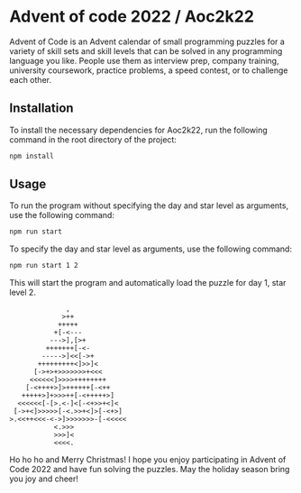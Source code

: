 # Advent of code 2022 / Aoc2k22

Advent of Code is an Advent calendar of small programming puzzles for a variety of skill sets and skill levels that can be solved in any programming language you like. People use them as interview prep, company training, university coursework, practice problems, a speed contest, or to challenge each other.
## Installation

To install the necessary dependencies for Aoc2k22, run the following command in the root directory of the project:
```bash
npm install
```
## Usage

To run the program without specifying the day and star level as arguments, use the following command:
```bash
npm run start
```
To specify the day and star level as arguments, use the following command:
```bash
npm run start 1 2
```
This will start the program and automatically load the puzzle for day 1, star level 2.
```brainfuck
              ,
             >++
            +++++
           +[-<---
          --->],[>+
         +++++++[-<-
        ----->]<<[->+
       +++++++++<]>>]<
      [->+>+>>>>>>>+<<<
     <<<<<<]>>>>++++++++
    [-<++++>]>++++++[-<++
   +++++>]+>>>++[-<+++++>]
  <<<<<<[-[>.<-]<[-<+>>+<]<
 [->+<]>>>>>[-<.>>+<]>[-<+>]
>.<<++<<<-<->]>>>>>>>-[-<<<<<
           <.>>>
           >>>]<
           <<<<.
```
Ho ho ho and Merry Christmas! I hope you enjoy participating in Advent of Code 2022 and have fun solving the puzzles. May the holiday season bring you joy and cheer!
